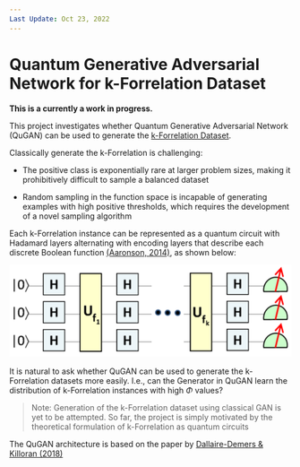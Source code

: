 ```yaml
---
Last Update: Oct 23, 2022
---
```


# Quantum Generative Adversarial Network for k-Forrelation Dataset

**This is a currently a work in progress.**

This project investigates whether Quantum Generative Adversarial Network (QuGAN) can be used to generate the [k-Forrelation Dataset](https://github.com/marklong-pg/k-forrelation-dataset). 

Classically generate the k-Forrelation is challenging:
* The positive class is exponentially rare at larger problem sizes, making it prohibitively difficult to sample a balanced dataset

* Random sampling in the function space is incapable of generating examples with high positive thresholds, which requires the development of a novel sampling algorithm

Each k-Forrelation instance can be represented as a quantum circuit with Hadamard layers alternating with encoding layers that describe each discrete Boolean function [(Aaronson, 2014)](https://arxiv.org/abs/1411.5729v1), as shown below:

![image](.media/kforr_circuit.png) 

It is natural to ask whether QuGAN can be used to generate the k-Forrelation datasets more easily. I.e., can the Generator in QuGAN learn the distribution of k-Forrelation instances with high $\Phi$ values?

> Note: Generation of the k-Forrelation dataset using classical GAN is yet to be attempted. So far, the project is simply motivated by the theoretical formulation of k-Forrelation as quantum circuits

The QuGAN architecture is based on the paper by [Dallaire-Demers & Killoran (2018)](https://arxiv.org/abs/1804.08641)